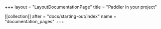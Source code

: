 +++
layout = "LayoutDocumentationPage"
title = "Paddler in your project"

[[collection]]
after = "docs/starting-out/index"
name = "documentation_pages"
+++
